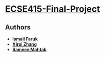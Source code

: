 # [ECSE415-Final-Project](https://www.mcgill.ca/study/2020-2021/courses/ecse-415)

## Authors
* [**Ismail Faruk**](https://github.com/ismailfaruk)
* [**Xirui Zhang**](https://github.com/XiruiZhang)
* [**Sameen Mahtab**](https://github.com/SameenMahtab)

